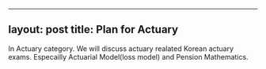 ------------------------
layout: post
title: Plan for Actuary
------------------------

In Actuary category. We will discuss actuary realated Korean actuary exams.
Especailly Actuarial Model(loss model) and Pension Mathematics.


